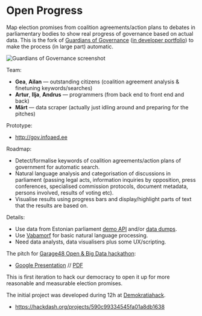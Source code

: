 # Open Progress

Map election promises from coalition agreements/action plans to debates in parliamentary bodies to show real progress of governance based on actual data. This is the fork of [Guardians of Governance](http://www.praxis.ee/tood/valitsemise-valvurid/) ([in developer portfolio](http://pixel.ee/teema/valitsemise-valvurid)) to make the process (in large part) automatic.

![Guardians of Governance screenshot](https://github.com/infoaed/openprogress/blob/master/valvurid.jpg)

Team:

* **Gea**, **Ailan** — outstanding citizens (coalition agreement analysis & finetuning keywords/searches)
* **Artur**, **Ilja**, **Andrus** — programmers (from back end to front end and back)
* **Märt** — data scraper (actually just idling around and preparing for the pitches)

Prototype:

* http://gov.infoaed.ee

Roadmap:

* Detect/formalise keywords of coalition agreements/action plans of government for automatic search.
* Natural language analysis and categorisation of discussions in parliament (passing legal acts, information inquiries by opposition, press conferences, specialised commission protocols, document metadata, persons involved, results of voting etc).
* Visualise results using progress bars and display/highlight parts of text that the results are based on.

Details:

* Use data from Estonian parliament [demo API](https://aavik.riigikogu.ee/) and/or [data dumps](https://github.com/okestonia/opendata-issue-tracker/issues/60#issuecomment-294106882).
* Use [Vabamorf](https://github.com/estnltk/pyvabamorf) for basic natural language processing.
* Need data analysts, data visualisers plus some UX/scripting.

The pitch for [Garage48 Open & Big Data hackathon](http://garage48.org/events/balticopenbigdata2017):

* [Google Presentation](https://docs.google.com/presentation/d/1NdqRfQJ0I0RN7QnC_U9zdb1HfUPWep4qks-6D0_Yem4) // [PDF](https://github.com/infoaed/openprogress/blob/master/garage48-pitch.pdf)

This is first iteration to hack our democracy to open it up for more reasonable and measurable election promises.

The initial project was developed during 12h at [Demokratiahack](https://www.sitra.fi/tapahtumat/demokratiahack/).

* https://hackdash.org/projects/590c99334545fa01a8db1638
